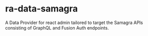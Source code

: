 # ra-data-samagra
A Data Provider for react admin tailored to target the Samagra APIs consisting of GraphQL and Fusion Auth
endpoints.
